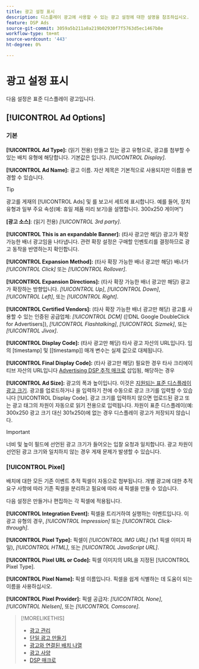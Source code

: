 ```yaml
---
title: 광고 설정 표시
description: 디스플레이 광고에 사용할 수 있는 광고 설정에 대한 설명을 참조하십시오.
feature: DSP Ads
source-git-commit: 3059a5b211a8a219b02930f7f5763d5ec1467b8e
workflow-type: tm+mt
source-wordcount: '443'
ht-degree: 0%

---
```


# 광고 설정 표시

다음 설정은 표준 디스플레이 광고입니다.

## [!UICONTROL Ad Options]

### 기본

**[!UICONTROL Ad Type]:** (읽기 전용) 만들고 있는 광고 유형으로, 광고를 첨부할 수 있는 배치 유형에 해당합니다. 기본값은 입니다. *[!UICONTROL Display]*.

**[!UICONTROL Ad Name]:** 광고 이름. 자산 제목은 기본적으로 사용되지만 이름을 변경할 수 있습니다.

>[!TIP]
>
> 광고를 게재의 [!UICONTROL Ads] 및 를 보고서 세트에 표시합니다. 예를 들어, 장치 유형과 일부 주요 속성(예: 휴일 제품 미리 보기)을 설명합니다. 300x250 게이머&quot;)

**\[광고 소스\]**: (읽기 전용) *[!UICONTROL 3rd party]*.

**[!UICONTROL This is an expandable Banner]:** (타사 광고만 해당) 광고가 확장 가능한 배너 광고임을 나타냅니다. 관련 확장 설정은 구매할 인벤토리를 결정하므로 광고 동작을 반영하는지 확인합니다.

**[!UICONTROL Expansion Method]:** (타사 확장 가능한 배너 광고만 해당) 배너가 *[!UICONTROL Click]* 또는 *[!UICONTROL Rollover]*.

**[!UICONTROL Expansion Directions]:** (타사 확장 가능한 배너 광고만 해당) 광고가 확장하는 방향입니다. *[!UICONTROL Up]*, *[!UICONTROL Down]*, *[!UICONTROL Left]*, 또는 *[!UICONTROL Right]*.

**[!UICONTROL Certified Vendors]:** (타사 확장 가능한 배너 광고만 해당) 광고를 사용할 수 있는 인증된 공급업체: *[!UICONTROL DCM]* ([!DNL Google DoubleClick for Advertisers]), *[!UICONTROL Flashtalking]*, *[!UICONTROL Sizmek]*, 또는 *[!UICONTROL Jivox]*.

**[!UICONTROL Display Code]:** (타사 광고만 해당) 타사 광고 자산의 URL입니다. 임의 [timestamp] 및 [[timestamp]] 매개 변수는 실제 값으로 대체됩니다.

**[!UICONTROL Final Display Code]:** (타사 광고만 해당) 필요한 경우 타사 크리에이티브 자산의 URL입니다 [Advertising DSP 추적 매크로](/help/dsp/campaign-management/macros.md) 삽입됨, 해당하는 경우

**[!UICONTROL Ad Size]:** 광고의 폭과 높이입니다. 이것은 [지원되는 표준 디스플레이 광고 크기](ad-specs.md). 광고를 업로드하거나 을 입력하기 전에 수동으로 광고 크기를 입력할 수 있습니다 [!UICONTROL Display Code]. 광고 크기를 입력하지 않으면 업로드된 광고 또는 광고 태그의 차원이 자동으로 읽기 전용으로 입력됩니다. 차원이 표준 디스플레이(예: 300x250 광고 크기 대신 301x250)에 없는 경우 디스플레이 광고가 저장되지 않습니다.

>[!IMPORTANT]
>
> 너비 및 높이 필드에 선언된 광고 크기가 들어오는 입찰 요청과 일치합니다. 광고 차원이 선언된 광고 크기와 일치하지 않는 경우 게재 문제가 발생할 수 있습니다.

### [!UICONTROL Pixel]

배치에 대한 모든 기존 이벤트 추적 픽셀이 자동으로 첨부됩니다. 개별 광고에 대한 추적 요구 사항에 따라 기존 픽셀을 분리하고 필요에 따라 새 픽셀을 만들 수 있습니다.

다음 설정은 만들거나 편집하는 각 픽셀에 적용됩니다.

**[!UICONTROL Integration Event]:** 픽셀을 트리거하여 실행하는 이벤트입니다. 이 광고 유형의 경우, *[!UICONTROL Impression]* 또는 *[!UICONTROL Click-through]*.

**[!UICONTROL Pixel Type]:** 픽셀이 *[!UICONTROL IMG URL]* (1x1 픽셀 이미지 파일), *[!UICONTROL HTML]*, 또는 *[!UICONTROL JavaScript URL]*.

**[!UICONTROL Pixel URL or Code]:** 픽셀 이미지의 URL을 지정된 [!UICONTROL Pixel Type].

**[!UICONTROL Pixel Name]:** 픽셀 이름입니다. 픽셀을 쉽게 식별하는 데 도움이 되는 이름을 사용하십시오.

**[!UICONTROL Pixel Provider]:** 픽셀 공급자: *[!UICONTROL None]*, *[!UICONTROL Nielsen]*, 또는 *[!UICONTROL Comscore]*.

>[!MORELIKETHIS]
>
>* [광고 관리](ad-about.md)
>* [단일 광고 만들기](ad-create.md)
>* [광고와 연결된 배치 나열](ad-list-placements.md)
>* [광고 사양](ad-specs.md)
>* [DSP 매크로](/help/dsp/campaign-management/macros.md)


